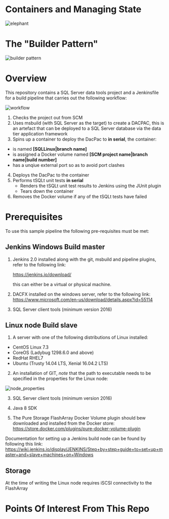 # Containers and Managing State

![elephant](https://user-images.githubusercontent.com/15145995/46348469-0396eb00-c647-11e8-9102-61ae33966e5e.PNG)

# The "Builder Pattern"

![builder pattern](https://user-images.githubusercontent.com/15145995/46348476-0bef2600-c647-11e8-9aa8-2a1e2b1ebd8f.PNG)

# Overview

This repository contains a SQL Server data tools project and a Jenkinsfile for a build pipeline that carries out the following workflow:

![workflow](https://user-images.githubusercontent.com/15145995/38548952-f5750942-3caa-11e8-8291-20f593eb1c34.PNG)

1. Checks the project out from SCM
2. Uses msbuild (with SQL Server as the target) to create a DACPAC, this is an artefact that can be deployed to a SQL Server database via the data tier application framework
3. Spins up a container to deploy the DacPac to **in serial**, the container:
  - is named **[SQLLinux|branch name]**
  - is assigned a Docker volume named **[SCM project name|branch name|build number]**
  - has a unqiue external port so as to avoid port clashes
4. Deploys the DacPac to the container
5. Performs tSQLt unit tests **in serial**
   - Renders the tSQLt unit test results to Jenkins using the JUnit plugin
   - Tears down the container
6. Removes the Docker volume if any of the tSQLt tests have failed

# Prerequisites

To use this sample pipeline the following pre-requisites must be met:

## Jenkins Windows Build master

1. Jenkins 2.0 installed along with the git, msbuild and pipeline plugins, refer to the following link:
  
   https://jenkins.io/download/
  
   this can either be a virtual or physical machine.   

2. DACFX installed on the windows server, refer to the following link:
   https://www.microsoft.com/en-us/download/details.aspx?id=55114
  
3. SQL Server client tools (minimum version 2016)

## Linux node Build slave

1. A server with one of the following distributions of Linux installed:
 - CentOS Linux 7.3
 - CoreOS (Ladybug 1298.6.0 and above)
 - RedHat RHEL7
 - Ubuntu (Trusty 14.04 LTS, Xenial 16.04.2 LTS)

2. An installation of GIT, *note* that the path to executable needs to be specified in the properties for the Linux node:

![node_properties](https://user-images.githubusercontent.com/15145995/38550704-254e645c-3caf-11e8-8fa4-97835a88b470.PNG)

3. SQL Server client tools (minimum version 2016)
  
4. Java 8 SDK   

5. The Pure Storage FlashArray Docker Volume plugin should bew downloaded and installed from the Docker store:
   https://store.docker.com/plugins/pure-docker-volume-plugin 

Documentation for setting up a Jenkins build node can be found by following this link:
https://wiki.jenkins.io/display/JENKINS/Step+by+step+guide+to+set+up+master+and+slave+machines+on+Windows

## Storage

At the time of writing the Linux node requires iSCSI connectivity to the FlashArray

# Points Of Interest From This Repo





